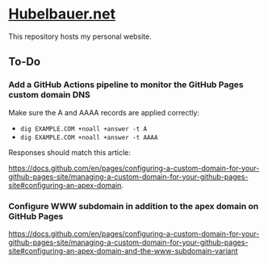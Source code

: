 # [Hubelbauer.net](https://hubelbauer.net)

This repository hosts my personal website.

## To-Do

### Add a GitHub Actions pipeline to monitor the GitHub Pages custom domain DNS

Make sure the A and AAAA records are applied correctly:

- `dig EXAMPLE.COM +noall +answer -t A`
- `dig EXAMPLE.COM +noall +answer -t AAAA`

Responses should match this article:

https://docs.github.com/en/pages/configuring-a-custom-domain-for-your-github-pages-site/managing-a-custom-domain-for-your-github-pages-site#configuring-an-apex-domain.

### Configure WWW subdomain in addition to the apex domain on GitHub Pages

https://docs.github.com/en/pages/configuring-a-custom-domain-for-your-github-pages-site/managing-a-custom-domain-for-your-github-pages-site#configuring-an-apex-domain-and-the-www-subdomain-variant
